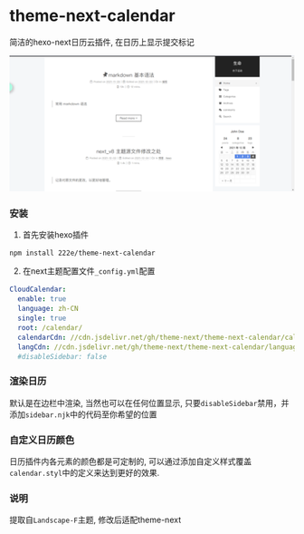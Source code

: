 # theme-next-calendar

简洁的hexo-next日历云插件, 在日历上显示提交标记

![](example.png)

### 安装

1. 首先安装hexo插件

```shell
npm install 222e/theme-next-calendar
```

2. 在next主题配置文件`_config.yml`配置
```yaml
CloudCalendar:
  enable: true
  language: zh-CN
  single: true
  root: /calendar/
  calendarCdn: //cdn.jsdelivr.net/gh/theme-next/theme-next-calendar/calendar.min.js
  langCdn: //cdn.jsdelivr.net/gh/theme-next/theme-next-calendar/languages.min.js
  #disableSidebar: false
```

### 渲染日历

默认是在边栏中渲染, 当然也可以在任何位置显示, 只要`disableSidebar`禁用，并添加`sidebar.njk`中的代码至你希望的位置

### 自定义日历颜色

日历插件内各元素的颜色都是可定制的, 可以通过添加自定义样式覆盖`calendar.styl`中的定义来达到更好的效果.

### 说明

提取自`Landscape-F`主题, 修改后适配theme-next
